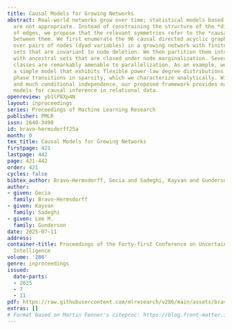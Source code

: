 ```yaml
---
title: Causal Models for Growing Networks
abstract: Real-world networks grow over time; statistical models based on node exchangeability
  are not appropriate. Instead of constraining the structure of the *distribution*
  of edges, we propose that the relevant symmetries refer to the *causal structure*
  between them. We first enumerate the 96 causal directed acyclic graph (DAG) models
  over pairs of nodes (dyad variables) in a growing network with finite ancestral
  sets that are invariant to node deletion. We then partition them into 21 classes
  with ancestral sets that are closed under node marginalization. Several of these
  classes are remarkably amenable to parallelization. As an example, we highlight
  a simple model that exhibits flexible power-law degree distributions and emergent
  phase transitions in sparsity, which we characterize analytically. With few parameters
  and much conditional independence, our proposed framework provides natural baseline
  models for causal inference in relational data.
openreview: yb1lP8Xp4N
layout: inproceedings
series: Proceedings of Machine Learning Research
publisher: PMLR
issn: 2640-3498
id: bravo-hermsdorff25a
month: 0
tex_title: Causal Models for Growing Networks
firstpage: 421
lastpage: 442
page: 421-442
order: 421
cycles: false
bibtex_author: Bravo-Hermsdorff, Gecia and Sadeghi, Kayvan and Gunderson, Lee M.
author:
- given: Gecia
  family: Bravo-Hermsdorff
- given: Kayvan
  family: Sadeghi
- given: Lee M.
  family: Gunderson
date: 2025-07-11
address:
container-title: Proceedings of the Forty-first Conference on Uncertainty in Artificial
  Intelligence
volume: '286'
genre: inproceedings
issued:
  date-parts:
  - 2025
  - 7
  - 11
pdf: https://raw.githubusercontent.com/mlresearch/v286/main/assets/bravo-hermsdorff25a/bravo-hermsdorff25a.pdf
extras: []
# Format based on Martin Fenner's citeproc: https://blog.front-matter.io/posts/citeproc-yaml-for-bibliographies/
---
```

